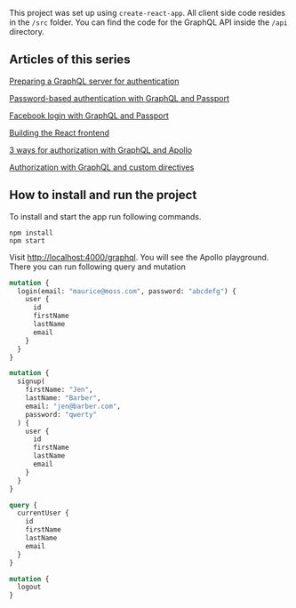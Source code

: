 This project was set up using `create-react-app`. All client side code resides in the `/src` folder. You can find the code for the GraphQL API inside the `/api` directory.

## Articles of this series

[Preparing a GraphQL server for authentication](https://jkettmann.com/authentication-and-authorization-with-graphql-and-passport/)

[Password-based authentication with GraphQL and Passport](https://jkettmann.com/password-based-authentication-with-graphql-and-passport/)

[Facebook login with GraphQL and Passport](https://jkettmann.com/facebook-login-with-graphql-and-passport/)

[Building the React  frontend](https://jkettmann.com/authentication-with-graphql-and-passport-js-the-frontend/)

[3 ways for authorization with GraphQL and Apollo](https://jkettmann.com/3-ways-for-authorization-with-graphql-and-apollo/)

[Authorization with GraphQL and custom directives](https://jkettmann.com/authorization-with-graphql-and-custom-directives/)


## How to install and run the project

To install and start the app run following commands.

```
npm install
npm start
```

Visit [http://localhost:4000/graphql](http://localhost:4000/graphql). You will see the Apollo playground. There you can run following query and mutation

```graphql
mutation {
  login(email: "maurice@moss.com", password: "abcdefg") {
    user {
      id
      firstName
      lastName
      email
    }
  }
}

mutation {
  signup(
    firstName: "Jen",
    lastName: "Barber",
    email: "jen@barber.com",
    password: "qwerty"
  ) {
    user {
      id
      firstName
      lastName
      email
    }
  }
}

query {
  currentUser {
    id
    firstName
    lastName
    email
  }
}

mutation {
  logout
}
```
